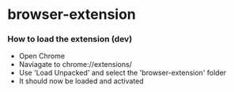 # browser-extension

### How to load the extension (dev)
- Open Chrome
- Naviagate to chrome://extensions/
- Use 'Load Unpacked' and select the 'browser-extension' folder
- It should now be loaded and activated
